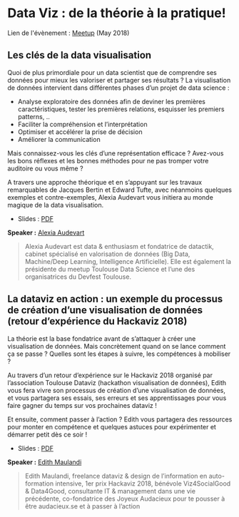 # Data Viz : de la théorie à la pratique!

Lien de l'évènement : [Meetup](https://www.meetup.com/fr-FR/Big-Data-Science-Montpellier/events/250406203/) (May 2018)

## Les clés de la data visualisation

Quoi de plus primordiale pour un data scientist que de comprendre ses données pour mieux les valoriser et partager ses résultats ?
La visualisation de données intervient dans différentes phases d’un projet de data science :

- Analyse exploratoire des données afin de deviner les premières caractéristiques, tester les premières relations, esquisser les premiers patterns, ..
- Faciliter la compréhension et l’interprétation
- Optimiser et accélérer la prise de décision
- Améliorer la communication

Mais connaissez-vous les clés d’une représentation efficace ? Avez-vous les bons réflexes et les bonnes méthodes pour ne pas tromper votre auditoire ou vous même ?

A travers une approche théorique et en s’appuyant sur les travaux remarquables de Jacques Bertin et Edward Tufte, avec néanmoins quelques exemples et contre-exemples, Alexia Audevart vous initiera au monde magique de la data visualisation.

 * Slides : [PDF](https://github.com/Big-Data-Data-Science-Montpellier/Meetups-Sources/blob/master/Meetup-May-2018/Les_cles_de_la_data_visualisation2.pdf)

**Speaker :** [Alexia Audevart](https://twitter.com/aaudevart) 

> Alexia Audevart est data & enthusiasm et fondatrice de datactik, cabinet spécialisé en valorisation de données (Big Data, Machine/Deep Learning, Intelligence Artificielle). Elle est également la présidente du meetup Toulouse Data Science et l’une des organisatrices du Devfest Toulouse.

## La dataviz en action : un exemple du processus de création d’une visualisation de données (retour d’expérience du Hackaviz 2018)

La théorie est la base fondatrice avant de s’attaquer à créer une visualisation de données. Mais concrètement quand on se lance comment ça se passe ? Quelles sont les étapes à suivre, les compétences à mobiliser ?

Au travers d’un retour d’expérience sur le Hackaviz 2018 organisé par l’association Toulouse Dataviz (hackathon visualisation de données), Edith vous fera vivre son processus de création d’une visualisation de données, et vous partagera ses essais, ses erreurs et ses apprentissages pour vous faire gagner du temps sur vos prochaines dataviz !

Et ensuite, comment passer à l’action ? Edith vous partagera des ressources pour monter en compétence et quelques astuces pour expérimenter et démarrer petit dès ce soir !

 * Slides : [PDF](https://github.com/Big-Data-Data-Science-Montpellier/Meetups-Sources/blob/master/Meetup-May-2018/%5BMeetup%20Dataviz%20Montpellier%2029-05-18%5D%20La%20Dataviz%20en%20action.pdf)

**Speaker :** [Edith Maulandi](https://twitter.com/edithmaulandi)

>  Edith Maulandi, freelance dataviz & design de l’information en auto-formation intensive, 1er prix Hackaviz 2018, bénévole Viz4SocialGood & Data4Good, consultante IT & management dans une vie précédente, co-fondatrice des Joyeux Audacieux pour te pousser à être audacieux.se et à passer à l’action
